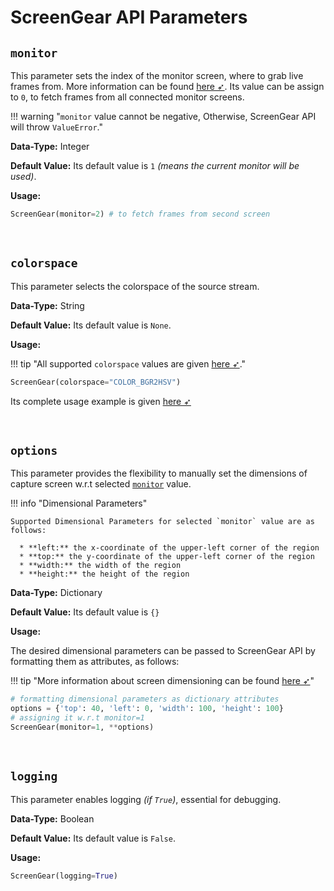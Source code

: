 <!--
===============================================
vidgear library source-code is deployed under the Apache 2.0 License:

Copyright (c) 2019-2020 Abhishek Thakur(@abhiTronix) <abhi.una12@gmail.com>

Licensed under the Apache License, Version 2.0 (the "License");
you may not use this file except in compliance with the License.
You may obtain a copy of the License at

   http://www.apache.org/licenses/LICENSE-2.0

Unless required by applicable law or agreed to in writing, software
distributed under the License is distributed on an "AS IS" BASIS,
WITHOUT WARRANTIES OR CONDITIONS OF ANY KIND, either express or implied.
See the License for the specific language governing permissions and
limitations under the License.
===============================================
-->

# ScreenGear API Parameters 

## **`monitor`**

This parameter sets the index of the monitor screen, where to grab live frames from. More information can be found [here ➶](https://python-mss.readthedocs.io/api.html#mss.tools.mss.base.MSSMixin.monitors). Its value can be assign to `0`, to fetch frames from all connected monitor screens. 

!!! warning "`monitor` value cannot be negative, Otherwise, ScreenGear API will throw `ValueError`."

**Data-Type:** Integer

**Default Value:** Its default value is `1` _(means the current monitor will be used)_.

**Usage:**

```python
ScreenGear(monitor=2) # to fetch frames from second screen
```

&nbsp;

## **`colorspace`**

This parameter selects the colorspace of the source stream. 

**Data-Type:** String

**Default Value:** Its default value is `None`. 

**Usage:**

!!! tip "All supported `colorspace` values are given [here ➶](/bonus/colorspace_manipulation/)."

```python
ScreenGear(colorspace="COLOR_BGR2HSV")
```

Its complete usage example is given [here ➶](/gears/screengear/usage/#using-screengear-with-direct-colorspace-manipulation)

&nbsp;


## **`options`** 

This parameter provides the flexibility to manually set the dimensions of capture screen w.r.t selected [`monitor`](#monitor) value. 

!!! info "Dimensional Parameters"
    
    Supported Dimensional Parameters for selected `monitor` value are as follows: 
  
      * **left:** the x-coordinate of the upper-left corner of the region
      * **top:** the y-coordinate of the upper-left corner of the region
      * **width:** the width of the region
      * **height:** the height of the region


**Data-Type:** Dictionary

**Default Value:** Its default value is `{}` 

**Usage:**

The desired dimensional parameters can be passed to ScreenGear API by formatting them as attributes, as follows:

!!! tip "More information about screen dimensioning can be found [here ➶](https://python-mss.readthedocs.io/api.html#mss.tools.mss.base.MSSMixin.monitors)"

```python
# formatting dimensional parameters as dictionary attributes
options = {'top': 40, 'left': 0, 'width': 100, 'height': 100}
# assigning it w.r.t monitor=1
ScreenGear(monitor=1, **options)
```

&nbsp;

## **`logging`**

This parameter enables logging _(if `True`)_, essential for debugging. 

**Data-Type:** Boolean

**Default Value:** Its default value is `False`.

**Usage:**

```python
ScreenGear(logging=True)
```

&nbsp;
